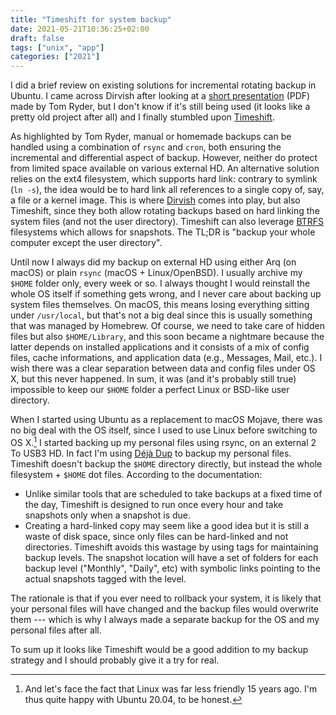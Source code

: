 ```yaml
---
title: "Timeshift for system backup"
date: 2021-05-21T10:36:25+02:00
draft: false
tags: ["unix", "app"]
categories: ["2021"]
---
```


I did a brief review on existing solutions for incremental rotating backup in Ubuntu. I came across Dirvish after looking at a [short presentation](https://sanctum.geek.nz/presentations/incremental-backups-dirvish.pdf) (PDF) made by Tom Ryder, but I don't know if it's still being used (it looks like a pretty old project after all) and I finally stumbled upon [Timeshift](https://github.com/teejee2008/timeshift).

As highlighted by Tom Ryder, manual or homemade backups can be handled using a combination of `rsync` and `cron`, both ensuring the incremental and differential aspect of backup. However, neither do protect from limited space available on various external HD. An alternative solution relies on the ext4 filesystem, which supports hard link: contrary to symlink (`ln -s`), the idea would be to hard link all references to a single copy of, say, a file or a kernel image. This is where [Dirvish](https://dirvish.org/) comes into play, but also Timeshift, since they both allow rotating backups based on hard linking the system files (and not the user directory). Timeshift can also leverage [BTRFS](https://en.wikipedia.org/wiki/Btrfs) filesystems which allows for snapshots. The TL;DR is "backup your whole computer except the user directory".

Until now I always did my backup on external HD using either Arq (on macOS) or plain `rsync` (macOS + Linux/OpenBSD). I usually archive my `$HOME` folder only, every week or so. I always thought I would reinstall the whole OS itself if something gets wrong, and I never care about backing up system files themselves. On macOS, this means losing everything sitting under `/usr/local`, but that's not a big deal since this is usually something that was managed by Homebrew. Of course, we need to take care of hidden files but also `$HOME/Library`, and this soon became a nightmare because the latter depends on installed applications and it consists of a mix of config files, cache informations, and application data (e.g., Messages, Mail, etc.). I wish there was a clear separation between data and config files under OS X, but this never happened. In sum, it was (and it's probably still true) impossible to keep our `$HOME` folder a perfect Linux or BSD-like user directory.

When I started using Ubuntu as a replacement to macOS Mojave, there was no big deal with the OS itself, since I used to use Linux before switching to OS X.[^1] I started backing up my personal files using rsync, on an external 2 To USB3 HD. In fact I'm using [Déjà Dup](https://launchpad.net/deja-dup) to backup my personal files. Timeshift doesn't backup the `$HOME` directory directly, but instead the whole filesystem + `$HOME` dot files. According to the documentation:

- Unlike similar tools that are scheduled to take backups at a fixed time of the day, Timeshift is designed to run once every hour and take snapshots only when a snapshot is due.
- Creating a hard-linked copy may seem like a good idea but it is still a waste of disk space, since only files can be hard-linked and not directories. Timeshift avoids this wastage by using tags for maintaining backup levels. The snapshot location will have a set of folders for each backup level ("Monthly", "Daily", etc) with symbolic links pointing to the actual snapshots tagged with the level.

The rationale is that if you ever need to rollback your system, it is likely that your personal files will have changed and the backup files would overwrite them --- which is why I always made a separate backup for the OS and my personal files after all.

To sum up it looks like Timeshift would be a good addition to my backup strategy and I should probably give it a try for real.

[^1]: And let's face the fact that Linux was far less friendly 15 years ago. I'm thus quite happy with Ubuntu 20.04, to be honest.
